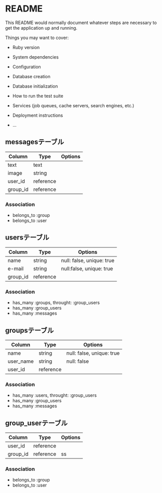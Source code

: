 # README

This README would normally document whatever steps are necessary to get the
application up and running.

Things you may want to cover:

* Ruby version

* System dependencies

* Configuration

* Database creation

* Database initialization

* How to run the test suite

* Services (job queues, cache servers, search engines, etc.)

* Deployment instructions

* ...

## messagesテーブル

|Column|Type|Options|
|------|----|-------|
|text|text|
|image|string|
|user_id|reference|
|group_id|reference|
### Association
- belongs_to :group
- belongs_to :user

## usersテーブル
|Column|Type|Options|
|------|----|-------|
|name|string|null: false, unique: true|
|e-mail|string|null:false, unique: true|
|group_id|reference|
### Association
- has_many :groups, throught: :group_users
- has_many :group_users
- has_many :messages

## groupsテーブル
|Column|Type|Options|
|------|----|-------|
|name|string|null: false, unique: true|
|user_name|string|null: false|
|user_id|reference|

### Association
- has_many :users, throught: :group_users
- has_many :group_users
- has_many :messages

## group_userテーブル
Column|Type|Options|
|------|----|-------|
|user_id|reference|
|group_id|reference|ss
### Association
- belongs_to :group
- belongs_to :user
